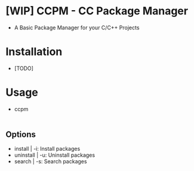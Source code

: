# [WIP] CCPM - CC Package Manager
- A Basic Package Manager for your C/C++ Projects

# Installation 
- [TODO]

# Usage
- ccpm <option> <packages>

## Options
- install | -i: Install packages
- uninstall | -u: Uninstall packages
- search | -s: Search packages